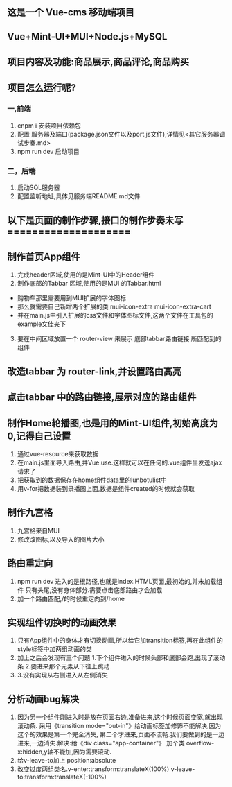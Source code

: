 

## 这是一个 Vue-cms 移动端项目 
## Vue+Mint-UI+MUI+Node.js+MySQL
## 项目内容及功能:商品展示,商品评论,商品购买

## 项目怎么运行呢?
### 一,前端
 1. cnpm i 安装项目依赖包
 2. 配置 服务器及端口(package.json文件以及port.js文件),详情见<其它服务器调试步奏.md>
 3. npm run dev 启动项目
### 二，后端
 1. 启动SQL服务器
 2. 配置监听地址,具体见服务端README.md文件



## 以下是页面的制作步骤,接口的制作步奏未写====================
## 制作首页App组件
1. 完成header区域,使用的是Mint-UI中的Header组件
2. 制作底部的Tabbar 区域,使用的是MUI 的Tabbar.html
 + 购物车那里需要用到MUI扩展的字体图标
 + 那么就需要自己新增两个扩展的类 mui-icon-extra mui-icon-extra-cart
 + 并在main.js中引入扩展的css文件和字体图标文件,这两个文件在工具包的example文佳夹下
3. 要在中间区域放置一个 router-view 来展示 底部tabbar路由链接 所匹配到的组件

## 改造tabbar 为 router-link,并设置路由高亮

## 点击tabbar 中的路由链接,展示对应的路由组件

## 制作Home轮播图,也是用的Mint-UI组件,初始高度为0,记得自己设置
 1. 通过vue-resource来获取数据
 2. 在main.js里面导入路由,并Vue.use.这样就可以在任何的.vue组件里发送ajax请求了
 3. 把获取到的数据保存在home组件data里的lunbotulist中
 4. 用v-for把数据装到录播图上面,数据是组件created的时候就会获取

## 制作九宫格
1. 九宫格来自MUI
2. 修改改图标,以及导入的图片大小


## 路由重定向
1. npm run dev 进入的是根路径,也就是index.HTML页面,最初始的,并未加载组件
   只有头尾,没有身体部分.需要点击底部路由才会加载
2. 加一个路由匹配,/的时候重定向到/home

## 实现组件切换时的动画效果
1. 只有App组件中的身体才有切换动画,所以给它加transition标签,再在此组件的style标签中加两组动画的类
2. 加上之后会发现有三个问题  1.下个组件进入的时候头部和底部会跑,出现了滚动条 2.要进来那个元素从下往上跳动
3. 3.没有实现从右侧进入从左侧消失 
## 分析动画bug解决
1. 因为另一个组件刚进入时是放在页面右边,准备进来,这个时候页面变宽,就出现滚动条.
   采用《transition mode="out-in"》给动画标签加修饰不能解决,因为这个的效果是第一个完全消失,
   第二个才进来,页面不流畅.我们要做到的是一边进来,一边消失.解决:给《div class="app-container"》
   加个类 overflow-x:hidden,y轴不能加,因为需要滚动.
2. 给v-leave-to加上 position:absolute
3. 改变过度两组类名.v-enter:transform:translateX(100%)
   v-leave-to:transform:translateX(-100%)
   

